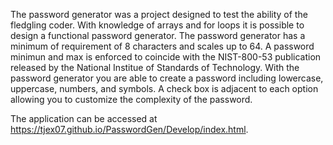 The password generator was a project designed to test the ability of the fledgling coder.  With knowledge of arrays and for loops it is possible to design a functional password generator.  The password generator has a minimum of requirement of 8 characters and scales up to 64.  A password minimun and max is enforced to coincide with the NIST-800-53 publication released by the National Institue of Standards of Technology. With the password generator you are able to create a password including lowercase, uppercase, numbers, and symbols.  A check box is adjacent to each option allowing you to customize the complexity of the password.  

The application can be accessed at https://tjex07.github.io/PasswordGen/Develop/index.html.